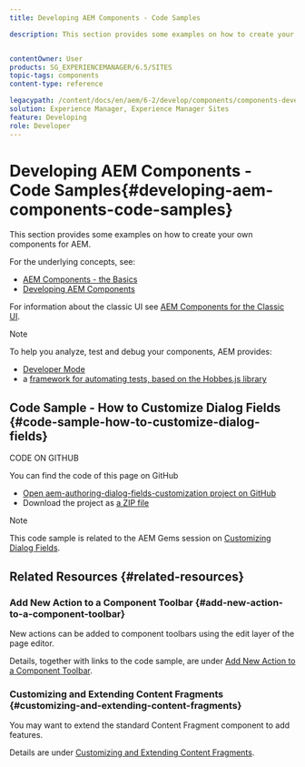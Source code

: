 ```yaml
---
title: Developing AEM Components - Code Samples

description: This section provides some examples on how to create your own components for AEM.


contentOwner: User
products: SG_EXPERIENCEMANAGER/6.5/SITES
topic-tags: components
content-type: reference

legacypath: /content/docs/en/aem/6-2/develop/components/components-develop
solution: Experience Manager, Experience Manager Sites
feature: Developing
role: Developer
---
```

# Developing AEM Components - Code Samples{#developing-aem-components-code-samples}

This section provides some examples on how to create your own components for AEM.

For the underlying concepts, see:

* [AEM Components - the Basics](/help/sites-developing/components-basics.md)
* [Developing AEM Components](/help/sites-developing/developing-components.md)

For information about the classic UI see [AEM Components for the Classic UI](/help/sites-developing/developing-components-classic.md).

>[!NOTE]
>
>To help you analyze, test and debug your components, AEM provides:
>
>* [Developer Mode](/help/sites-developing/developer-mode.md)
>* a [framework for automating tests, based on the Hobbes.js library](/help/sites-developing/hobbes.md)
>

## Code Sample - How to Customize Dialog Fields {#code-sample-how-to-customize-dialog-fields}

CODE ON GITHUB

You can find the code of this page on GitHub

* [Open aem-authoring-dialog-fields-customization project on GitHub](https://github.com/Adobe-Marketing-Cloud/aem-authoring-dialog-fields-customization)
* Download the project as [a ZIP file](https://codeload.github.com/Adobe-Marketing-Cloud/aem-authoring-dialog-fields-customization/zip/refs/heads/master)

>[!NOTE]
>
>This code sample is related to the AEM Gems session on [Customizing Dialog Fields](https://experienceleague.adobe.com/docs/experience-manager-gems-events/gems/gems2015/aem-customizing-dialog-fields-in-touch-ui.html).

## Related Resources {#related-resources}

### Add New Action to a Component Toolbar {#add-new-action-to-a-component-toolbar}

New actions can be added to component toolbars using the edit layer of the page editor.

Details, together with links to the code sample, are under [Add New Action to a Component Toolbar](/help/sites-developing/customizing-page-authoring-touch.md#add-new-action-to-a-component-toolbar).

### Customizing and Extending Content Fragments {#customizing-and-extending-content-fragments}

You may want to extend the standard Content Fragment component to add features.

Details are under [Customizing and Extending Content Fragments](/help/sites-developing/customizing-content-fragments.md).

